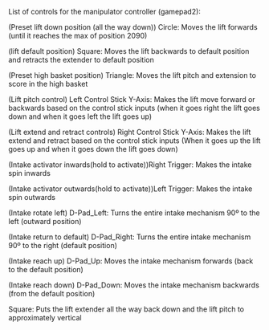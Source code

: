 List of controls for the manipulator controller (gamepad2): 

(Preset lift down position (all the way down)) Circle: Moves the lift forwards (until it reaches 
the max of position 2090)

(lift default position) Square: Moves the lift backwards to default position and retracts the
extender to default position

(Preset high basket position) Triangle: Moves the lift pitch and extension to score in the high 
basket

(Lift pitch control) Left Control Stick Y-Axis: Makes the lift move forward or backwards based on 
the control stick inputs (when it goes right the lift goes down and when it goes left the lift goes 
up)

(Lift extend and retract controls) Right Control Stick Y-Axis: Makes the lift extend and retract 
based on the control stick inputs (When it goes up the lift goes up and when it goes down the lift 
goes down)

(Intake activator inwards(hold to activate))Right Trigger: Makes the intake spin 
inwards

(Intake activator outwards(hold to activate))Left Trigger: Makes the intake spin outwards

(Intake rotate left) D-Pad_Left: Turns the entire intake mechanism 90º to the left 
(outward position)

(Intake return to default) D-Pad_Right: Turns the entire intake mechanism 90º to the right 
(default position)

(Intake reach up) D-Pad_Up: Moves the intake mechanism forwards (back to the default position)

(Intake reach down) D-Pad_Down: Moves the intake mechanism backwards (from the default position)

Square: Puts the lift extender all the way back down and the lift pitch to approximately vertical